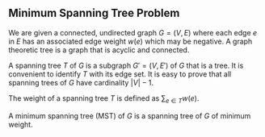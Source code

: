 ## Minimum Spanning Tree Problem

We are given a connected, undirected graph $G=(V,E)$ where each edge $e$ in $E$ has an associated edge weight $w(e)$ which may be negative. A graph theoretic tree is a graph that is acyclic and connected.

A spanning tree $T$ of $G$ is a subgraph $G'=(V,E')$ of $G$ that is a tree. It is convenient to identify $T$ with its edge set. It is easy to prove that all spanning trees of $G$ have cardinality $|V|-1$.

The weight of a spanning tree $T$ is defined as $\sum_{e\in T} w(e)$.

A minimum spanning tree (MST) of $G$ is a spanning tree of $G$ of minimum weight.